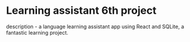 # Learning assistant 6th project
description -  a language learning assistant app using React and SQLite, a fantastic learning project.

